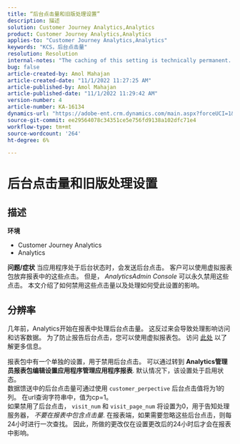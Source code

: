 ```yaml
---
title: “后台点击量和旧版处理设置”
description: 描述
solution: Customer Journey Analytics,Analytics
product: Customer Journey Analytics,Analytics
applies-to: "Customer Journey Analytics,Analytics"
keywords: "KCS，后台点击量"
resolution: Resolution
internal-notes: "The caching of this setting is technically permanent. However, since we restart those services daily, we are practically manually busting that cache once very 24 hours. The setting caching behavior isn't really documented and is more just of an implementation detail. Therefore, be careful when sharing the information with customers."
bug: false
article-created-by: Amol Mahajan
article-created-date: "11/1/2022 11:27:25 AM"
article-published-by: Amol Mahajan
article-published-date: "11/1/2022 11:29:42 AM"
version-number: 4
article-number: KA-16134
dynamics-url: "https://adobe-ent.crm.dynamics.com/main.aspx?forceUCI=1&pagetype=entityrecord&etn=knowledgearticle&id=14339225-d859-ed11-9561-6045bd006f95"
source-git-commit: ee29564078c34351ce5e756fd9138a102dfc71e4
workflow-type: tm+mt
source-wordcount: '264'
ht-degree: 6%

---
```


# 后台点击量和旧版处理设置

## 描述

<b>环境</b>
- Customer Journey Analytics
- Analytics



<b>问题/症状</b>
当应用程序处于后台状态时，会发送后台点击。 客户可以使用虚拟报表包放弃报表中的这些点击。 但是， *AnalyticsAdmin Console* 可以永久禁用这些点击。 本文介绍了如何禁用这些点击量以及处理如何受此设置的影响。


## 分辨率


几年前，Analytics开始在报表中处理后台点击量。 这反过来会导致处理影响访问和访客数据。 为了防止报告后台点击，您可以使用虚拟报表包。 访问 [此处](https://docs.adobe.com/content/help/zh-Hans/analytics/components/virtual-report-suites/vrs-components.html) 以了解更多信息。

报表包中有一个单独的设置，用于禁用后台点击。 可以通过转到 <b>Analytics管理员报表包编辑设置应用程序管理应用程序报表</b>. 默认情况下，该设置处于启用状态。
<br>数据馈送中的后台点击量可通过使用 `customer_perpective` 后台点击值将为1的列。 在url查询字符串中，值为cp=1。<br>
如果禁用了后台点击， `visit_num` 和 `visit_page_num` 将设置为0，用于告知处理服务器， *不要在报表中包含点击量*. 在报表端，如果需要忽略这些后台点击，则每24小时进行一次查找。 因此，所做的更改仅在设置更改后的24小时后才会在报表中影响。


